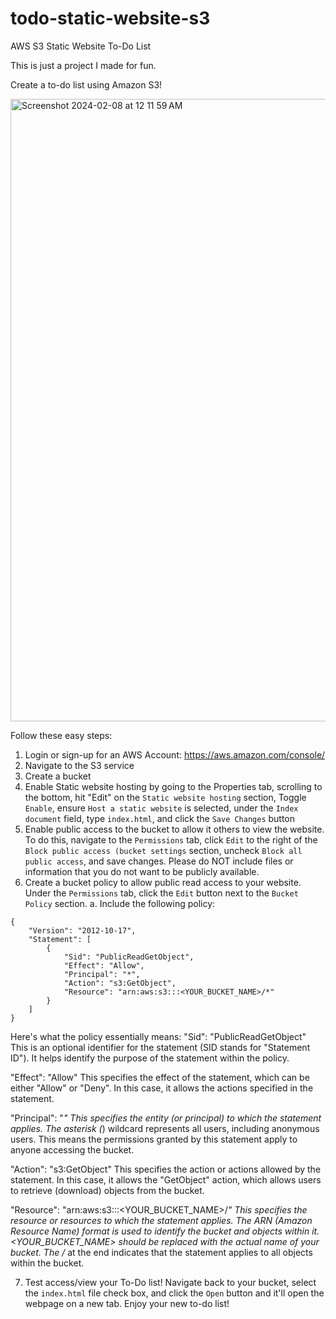 # todo-static-website-s3
AWS S3 Static Website To-Do List

This is just a project I made for fun.

Create a to-do list using Amazon S3!

<img width="996" alt="Screenshot 2024-02-08 at 12 11 59 AM" src="https://github.com/breezysupply/todo-static-website-s3/assets/104871054/5679cc9f-e644-4768-9eef-320ea0e0f831">

Follow these easy steps:

1. Login or sign-up for an AWS Account: https://aws.amazon.com/console/
2. Navigate to the S3 service
3. Create a bucket
4. Enable Static website hosting by going to the Properties tab, scrolling to the bottom, hit "Edit" on the `Static website hosting` section, Toggle `Enable`, ensure `Host a static website` is selected, under the `Index document` field, type `index.html`, and click the `Save Changes` button
5. Enable public access to the bucket to allow it others to view the website. To do this, navigate to the `Permissions` tab, click `Edit` to the right of the `Block public access (bucket settings` section, uncheck `Block all public access`, and save changes. Please do NOT include files or information that you do not want to be publicly available.
6. Create a bucket policy to allow public read access to your website. Under the `Permissions` tab, click the `Edit` button next to the `Bucket Policy` section.
   a. Include the following policy:
```
{
	"Version": "2012-10-17",
	"Statement": [
		{
			"Sid": "PublicReadGetObject",
			"Effect": "Allow",
			"Principal": "*",
			"Action": "s3:GetObject",
			"Resource": "arn:aws:s3:::<YOUR_BUCKET_NAME>/*"
		}
	]
}
```
Here's what the policy essentially means:
"Sid": "PublicReadGetObject"
This is an optional identifier for the statement (SID stands for "Statement ID"). It helps identify the purpose of the statement within the policy.

"Effect": "Allow"
This specifies the effect of the statement, which can be either "Allow" or "Deny". In this case, it allows the actions specified in the statement.

"Principal": "*"
This specifies the entity (or principal) to which the statement applies. The asterisk (*) wildcard represents all users, including anonymous users. This means the permissions granted by this statement apply to anyone accessing the bucket.

"Action": "s3:GetObject"
This specifies the action or actions allowed by the statement. In this case, it allows the "GetObject" action, which allows users to retrieve (download) objects from the bucket.

"Resource": "arn:aws:s3:::<YOUR_BUCKET_NAME>/*"
This specifies the resource or resources to which the statement applies. The ARN (Amazon Resource Name) format is used to identify the bucket and objects within it. <YOUR_BUCKET_NAME> should be replaced with the actual name of your bucket. The /* at the end indicates that the statement applies to all objects within the bucket.

7. Test access/view your To-Do list! Navigate back to your bucket, select the `index.html` file check box, and click the `Open` button and it'll open the webpage on a new tab. Enjoy your new to-do list! 
